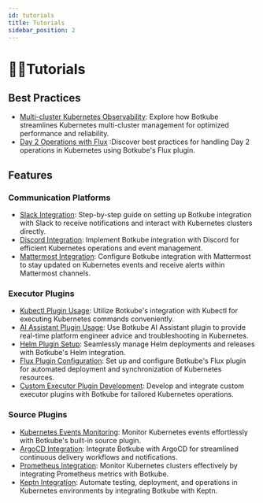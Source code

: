 ```yaml
---
id: tutorials
title: Tutorials
sidebar_position: 2
---
```


# 🧑‍💻Tutorials

## Best Practices

- [Multi-cluster Kubernetes Observability](https://botkube.io/blog/empowering-your-kubernetes-multi-cluster-observability-with-intelligent-monitoring): Explore how Botkube streamlines Kubernetes multi-cluster management for optimized performance and reliability.
- [Day 2 Operations with Flux](https://botkube.io/blog/creating-the-botkube-flux-plugin-for-day-2-operations) :Discover best practices for handling Day 2 operations in Kubernetes using Botkube's Flux plugin.

## Features

### Communication Platforms

- [Slack Integration](https://botkube.io/blog/get-botkube-running-in-under-3-minutes-the-new-slack-app): Step-by-step guide on setting up Botkube integration with Slack to receive notifications and interact with Kubernetes clusters directly.
- [Discord Integration](https://botkube.io/integration/discord): Implement Botkube integration with Discord for efficient Kubernetes operations and event management.
- [Mattermost Integration](https://botkube.io/integration/mattermost): Configure Botkube integration with Mattermost to stay updated on Kubernetes events and receive alerts within Mattermost channels.

### Executor Plugins

- [Kubectl Plugin Usage](https://botkube.io/learn/kubectl-cheat-sheet): Utilize Botkube's integration with Kubectl for executing Kubernetes commands conveniently.
- [AI Assistant Plugin Usage](https://botkube.io/blog/real-time-platform-engineer-advice-ai-assistant): Use Botkube AI Assistant plugin to provide real-time platform engineer advice and troubleshooting in Kubernetes.
- [Helm Plugin Setup](https://botkube.io/learn/helm-charts): Seamlessly manage Helm deployments and releases with Botkube's Helm integration.
- [Flux Plugin Configuration](https://botkube.io/blog/streamlining-gitops-with-the-botkube-flux-plugin): Set up and configure Botkube's Flux plugin for automated deployment and synchronization of Kubernetes resources.
- [Custom Executor Plugin Development](https://botkube.io/integration/custom-executor-plugin): Develop and integrate custom executor plugins with Botkube for tailored Kubernetes operations.

### Source Plugins

- [Kubernetes Events Monitoring](https://botkube.io/blog/five-essential-kubernetes-tasks): Monitor Kubernetes events effortlessly with Botkube's built-in source plugin.
- [ArgoCD Integration](https://botkube.io/blog/getting-started-with-botkube-and-argocd): Integrate Botkube with ArgoCD for streamlined continuous delivery workflows and notifications.
- [Prometheus Integration](https://botkube.io/integration/prometheus): Monitor Kubernetes clusters effectively by integrating Prometheus metrics with Botkube.
- [Keptn Integration](https://botkube.io/blog/implementing-your-own-botkube-plugin-a-real-life-use-case): Automate testing, deployment, and operations in Kubernetes environments by integrating Botkube with Keptn.
